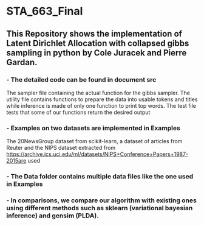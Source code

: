 # STA_663_Final
   ## This Repository shows the implementation of Latent Dirichlet Allocation with collapsed gibbs sampling in python by Cole Juracek and Pierre Gardan.
    
   ### - The detailed code can be found in document src 
   The sampler file containing the actual function for the gibbs sampler. The utility file contains functions to prepare the data into usable tokens and titles while inference is made of only one function to print top words. The test file tests that some of our functions return the desired output
       
  ### - Examples on two datasets are implemented in Examples
  The 20NewsGroup dataset from scikit-learn, a dataset of articles from Reuter and the NIPS dataset extracted from   https://archive.ics.uci.edu/ml/datasets/NIPS+Conference+Papers+1987-2015are used
      
  ### - The Data folder contains multiple data files like the one used in Examples
  
  ### - In comparisons, we compare our algorithm with existing ones using different methods such as sklearn (variational bayesian inference) and gensim (PLDA).
